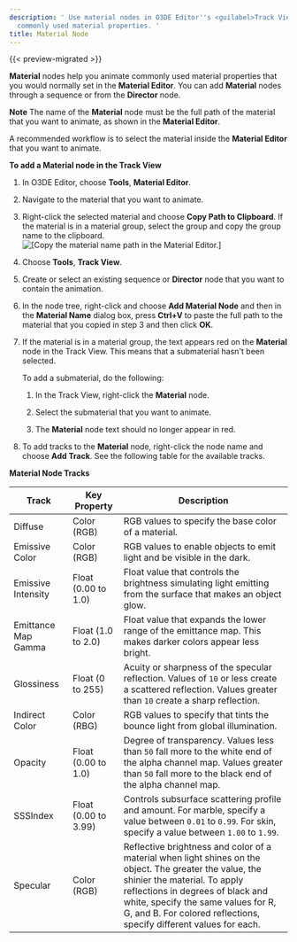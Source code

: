 ```yaml
---
description: ' Use material nodes in O3DE Editor''s <guilabel>Track View</guilabel> editor to animate
  commonly used material properties. '
title: Material Node
---
```


{{< preview-migrated >}}

**Material** nodes help you animate commonly used material properties that you would normally set in the **Material Editor**. You can add **Material** nodes through a sequence or from the **Director** node.

**Note**
The name of the **Material** node must be the full path of the material that you want to animate, as shown in the **Material Editor**.



A recommended workflow is to select the material inside the **Material Editor** that you want to animate.

**To add a Material node in the Track View**

1. In O3DE Editor, choose **Tools**, **Material Editor**.

1. Navigate to the material that you want to animate.

1. Right-click the selected material and choose **Copy Path to Clipboard**. If the material is in a material group, select the group and copy the group name to the clipboard.
![\[Copy the material name path in the Material Editor.\]](/images/user-guide/cinematics/cinematics-track-view-nodes-material-4.png)

1. Choose **Tools**, **Track View**.

1. Create or select an existing sequence or **Director** node that you want to contain the animation.

1. In the node tree, right-click and choose **Add Material Node** and then in the **Material Name** dialog box, press **Ctrl+V** to paste the full path to the material that you copied in step 3 and then click **OK**.

1. If the material is in a material group, the text appears red on the **Material** node in the Track View. This means that a submaterial hasn't been selected.

   To add a submaterial, do the following:

   1. In the Track View, right-click the **Material** node.

   1. Select the submaterial that you want to animate.

   1. The **Material** node text should no longer appear in red.

1. To add tracks to the **Material** node, right-click the node name and choose **Add Track**. See the following table for the available tracks.


**Material Node Tracks**

| Track | Key Property | Description |
| --- | --- | --- |
| Diffuse  | Color (RGB) |  RGB values to specify the base color of a material.  |
| Emissive Color  | Color (RGB) |  RGB values to enable objects to emit light and be visible in the dark.  |
| Emissive Intensity | Float (0.00 to 1.0) |  Float value that controls the brightness simulating light emitting from the surface that makes an object glow.  |
| Emittance Map Gamma | Float (1.0 to 2.0) |  Float value that expands the lower range of the emittance map. This makes darker colors appear less bright.  |
| Glossiness  | Float (0 to 255) | Acuity or sharpness of the specular reflection. Values of `10` or less create a scattered reflection. Values greater than `10` create a sharp reflection.  |
| Indirect Color | Color (RBG) |  RGB values to specify that tints the bounce light from global illumination.  |
| Opacity  | Float (0.00 to 1.0) | Degree of transparency. Values less than `50` fall more to the white end of the alpha channel map. Values greater than `50` fall more to the black end of the alpha channel map. |
| SSSIndex  | Float (0.00 to 3.99) |  Controls subsurface scattering profile and amount.  For marble, specify a value between `0.01` to `0.99`.  For skin, specify a value between `1.00` to `1.99`.  |
| Specular  | Color (RGB) |  Reflective brightness and color of a material when light shines on the object. The greater the value, the shinier the material.  To apply reflections in degrees of black and white, specify the same values for R, G, and B. For colored reflections, specify different values for each.  |
